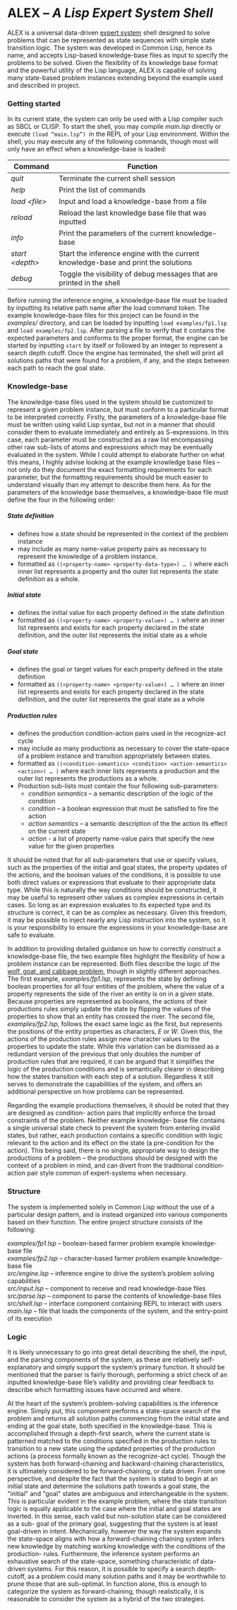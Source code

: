 # ALEX – *A Lisp Expert System Shell*

ALEX is a universal data-driven [expert system](https://en.wikipedia.org/wiki/Expert_system) shell designed to solve problems that can be
represented as state sequences with simple state transition logic. The system was developed in
Common Lisp, hence its name, and accepts Lisp-based knowledge-base files as input to specify the
problems to be solved. Given the flexibility of its knowledge base format and the powerful utility of the
Lisp language, ALEX is capable of solving many state-based problem instances extending beyond the
example used and described in project.

### Getting started
In its current state, the system can only be used with a Lisp compiler such as SBCL or CLISP. To start the shell, you may compile *main.lsp* directly or execute ```(load “main.lsp”) ```in the REPL of your Lisp
environment. Within the shell, you may execute any of the following commands, though most will only
have an effect when a knowledge-base is loaded:


| Command | Function |
|----------|----------|
| *quit* | Terminate the current shell session |
| *help* | Print the list of commands |
| *load \<file>* | Input and load a knowledge-base from a file |
| *reload* | Reload the last knowledge base file that was inputted |
| *info* | Print the parameters of the current knowledge-base |
| *start \<depth>* | Start the inference engine with the current knowledge-base and print the solutions |
| *debug* | Toggle the visibility of debug messages that are printed in the shell |

Before running the inference engine, a knowledge-base file must be loaded by inputting its relative path name after the load command token. The example knowledge-base files for this project can be found in the *examples/* directory, and can be loaded by inputting ```load examples/fp1.lsp``` and ```load examples/fp2.lsp```. After parsing a file to verify that it contains the expected parameters and conforms to the proper format, the engine can be started by inputting ```start``` by itself or followed by an integer to represent a search depth cutoff. Once the engine has terminated, the shell will print all solutions paths that were found for a problem, if any, and the steps between each path to reach the goal state.

### Knowledge-base
The knowledge-base files used in the system should be customized to represent a given problem instance, but must conform to a particular format to be interpreted correctly. Firstly, the parameters of a
knowledge-base file must be written using valid Lisp syntax, but not in a manner that should consider them to evaluate immediately and entirely as S-expressions. In this case, each parameter must be constructed as a raw list encompassing other raw sub-lists of atoms and expressions which may be eventually evaluated in the system. While I could attempt to elaborate further on what this means, I highly advise looking at the example knowledge base files – not only do they document the exact formatting requirements for each parameter, but the formatting requirements should be much easier to
understand visually than my attempt to describe them here. As for the parameters of the knowledge base themselves, a knowledge-base file must define the four in the following order:

##### State definition 
- defines how a state should be represented in the context of the problem instance
- may include as many name-value property pairs as necessary to represent the knowledge of a problem instance.
- formatted as ```((<property-name> <property-data-type>) … )``` where each inner list represents a property and the outer list represents the state definition as a whole.

##### Initial state 
- defines the initial value for each property defined in the state definition
- formatted as ```((<property-name> <property-value>) … )``` where an inner list represents and exists for each property declared in the state definition, and the outer list represents the initial state as a whole

##### Goal state 
- defines the goal or target values for each property defined in the state definition
- formatted as ```((<property-name> <property-value>) … )``` where an inner list represents and exists for
each property declared in the state definition, and the outer list represents the goal state as a whole

##### Production rules
- defines the production condition-action pairs used in the recognize-act cycle
- may include as many productions as necessary to cover the state-space of a problem instance and transition appropriately between states.
- formatted as ```((<condition-semantics> <condition> <action-semantics> <action>) … )``` where each inner
lists represents a production and the outer list represents the productions as a whole.
- Production sub-lists must contain the four following sub-parameters:
  - *condition semantics* – a semantic description of the logic of the condition
  - *condition* – a boolean expression that must be satisfied to fire the action
  - *action semantics* – a semantic description of the the action its effect on the current state
  - *action* - a list of property name-value pairs that specify the new value for the given properties

It should be noted that for all sub-parameters that use or specify values, such as the properties of the
initial and goal states, the property updates of the actions, and the boolean values of the conditions, it is
possible to use both direct values or expressions that evaluate to their appropriate data type. While this
is naturally the way conditions should be constructed, it may be useful to represent other values as
complex expressions in certain cases. So long as an expression evaluates to its expected type and its
structure is correct, it can be as complex as necessary. Given this freedom, it may be possible to inject
nearly any Lisp instruction into the system, so it is your responsibility to ensure the expressions in your
knowledge-base are safe to evaluate.

In addition to providing detailed guidance on how to correctly construct a knowledge-base file, the two
example files highlight the flexibility of how a problem instance can be represented. Both files describe
the logic of the [wolf, goat, and cabbage problem](https://en.wikipedia.org/wiki/Wolf,_goat_and_cabbage_problem), though in slightly different approaches. The first
example, *examples/fp1.lsp*, represents the state by defining boolean properties for all four entities of the
problem, where the value of a property represents the side of the river an entity is on in a given state.
Because properties are represented as booleans, the actions of their productions rules simply update the
state by flipping the values of the properties to show that an entity has crossed the river. The second
file, *examples/fp2.lsp*, follows the exact same logic as the first, but represents the positions of the entity
properties as characters, *E* or *W*. Given this, the actions of the production rules assign new character
values to the properties to update the state. While this variation can be dismissed as a redundant version
of the previous that only doubles the number of production rules that are required, it can be argued that
it simplifies the logic of the production conditions and is semantically clearer in describing how the
states transition with each step of a solution. Regardless it still serves to demonstrate the capabilities of
the system, and offers an additional perspective on how problems can be represented.

Regarding the example productions themselves, it should be noted that they are designed as condition-
action pairs that implicitly enforce the broad constraints of the problem. Neither example knowledge-
base file contains a single universal state check to prevent the system from entering invalid states, but
rather, each production contains a specific condition with logic relevant to the action and its effect on
the state (a pre-condition for the action). This being said, there is no single, appropriate way to design the productions of a problem – the productions should be designed with the context of a problem in
mind, and can divert from the traditional condition-action pair style common of expert-systems when
necessary.

### Structure

The system is implemented solely in Common Lisp without the use of a particular design pattern, and
is instead organized into various components based on their function. The entire project structure
consists of the following:

*examples/fp1.lsp* – boolean-based farmer problem example knowledge-base file
<br>*examples/fp2.lsp* – character-based farmer problem example knowledge-base file
<br>*src/engine.lsp* – inference engine to drive the system’s problem solving capabilities
<br>*src/input.lsp* – component to receive and read knowledge-base files
<br>*src/parse.lsp* – component to parse the contents of knowledge-base files
<br>*src/shell.lsp* – interface component containing REPL to interact with users
<br>*main.lsp* – file that loads the components of the system, and the entry-point of its execution

### Logic

It is likely unnecessary to go into great detail describing the shell, the input, and the parsing
components of the system, as these are relatively self-explanatory and simply support the system’s primary function. It should be mentioned that the parser is fairly thorough, performing a strict check of
an inputted knowledge-base file’s validity and providing clear feedback to describe which formatting
issues have occurred and where.

At the heart of the system’s problem-solving capabilities is the inference engine. Simply put, this
component performs a state-space search of the problem and returns all solution paths commencing
from the initial state and ending at the goal state, both specified in the knowledge-base. This is
accomplished through a depth-first search, where the current state is patterned matched to the
conditions specified in the production rules to transition to a new state using the updated properties of
the production actions (a process formally known as the recognize-act cycle).
Though the system has both forward-chaining and backward-chaining characteristics, it is ultimately
considered to be forward-chaining, or data driven. From one perspective, and despite the fact that the
system is stated to begin at an initial state and determine the solutions path towards a goal state, the
"initial" and "goal" states are ambiguous and interchangeable in the system. This is particular evident in
the example problem, where the state transition logic is equally applicable to the case where the initial
and goal states are inverted. In this sense, each valid but non-solution state can be considered as a sub-
goal of the primary goal, suggesting that the system is at least goal-driven in intent. Mechanically,
however the way the system expands the state-space aligns with how a forward-chaining chaining
system infers new knowledge by matching working knowledge with the conditions of the production-
rules. Furthermore, the inference system performs an exhaustive search of the state-space, something
characteristic of data-driven systems. For this reason, it is possible to specify a search depth-cutoff, as a
problem could many solution paths and it may be worthwhile to prune those that are sub-optimal. In
function alone, this is enough to categorize the system as forward-chaining, though realistically, it is
reasonable to consider the system as a hybrid of the two strategies.
